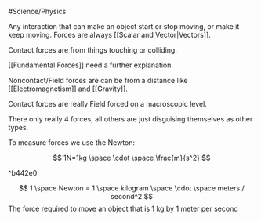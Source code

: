 #Science/Physics 

Any interaction that can make an object start or stop moving, or make it keep moving. Forces are always [[Scalar and Vector|Vectors]].

Contact forces are from things touching or colliding.

[[Fundamental Forces]] need a further explanation.

Noncontact/Field forces are can be from a distance like [[Electromagnetism]] and [[Gravity]].

Contact forces are really Field forced on a macroscopic level.

There only really 4 forces, all others are just disguising themselves as other types.

To measure forces we use the Newton:

$$
1N=1kg \space \cdot \space \frac{m}{s^2}
$$

^b442e0

$$
1 \space Newton = 1 \space kilogram \space \cdot \space meters / second^2
$$
The force required to move an object that is 1 kg by 1 meter per second

